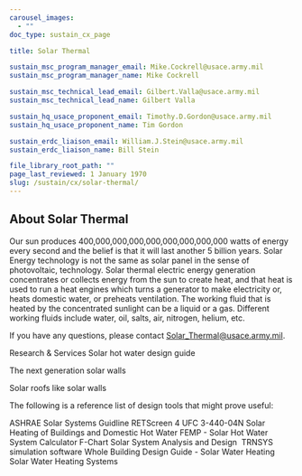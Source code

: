 ```yaml
---
carousel_images:
  - ""
doc_type: sustain_cx_page

title: Solar Thermal

sustain_msc_program_manager_email: Mike.Cockrell@usace.army.mil
sustain_msc_program_manager_name: Mike Cockrell

sustain_msc_technical_lead_email: Gilbert.Valla@usace.army.mil
sustain_msc_technical_lead_name: Gilbert Valla

sustain_hq_usace_proponent_email: Timothy.D.Gordon@usace.army.mil
sustain_hq_usace_proponent_name: Tim Gordon

sustain_erdc_liaison_email: William.J.Stein@usace.army.mil
sustain_erdc_liaison_name: Bill Stein

file_library_root_path: ""
page_last_reviewed: 1 January 1970
slug: /sustain/cx/solar-thermal/
---
```


## About Solar Thermal

​​Our sun produces 400,000,000,000,000,000,000,000,000 watts of energy every second and the belief is that it will last another 5 billion years. Solar Energy technology is not the same as solar panel in the sense of photovoltaic, technology. Solar thermal electric energy generation concentrates or collects energy from the sun to create heat, and that heat is used to run a heat engines which turns a generator to make electricity or, heats domestic water, or preheats ventilation. The working fluid that is heated by the concentrated sunlight can be a liquid or a gas. Different working fluids include water, oil, salts, air, nitrogen, helium, etc.

​​If you have any questions, please contact ​Solar_Thermal@usace.army.mil.

Research & Services
Solar hot water design guide

The next generation solar walls

Solar roofs like solar walls

The following is a reference list of design tools that might prove useful:

ASHRAE Solar Systems Guidline
RETScreen 4
UFC 3-440-04N Solar Heating of Buildings and Domestic Hot Water
FEMP - Solar Hot Water System Calculator
F-Chart Solar System Analysis and Design ​
TRNSYS simulation software
Whole Building Design Guide - Solar Water Heating
Solar Water Heating Systems
